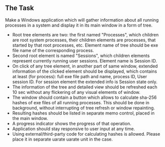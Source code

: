 ## The Task

Make a Windows application which will gather information about all running processes in a system and display it in its main window in a form of tree.

- Root tree elements are two: the first named "Processes", which children are root
system processes, their children elements are processes, that started by that root
processes, etc. Element name of tree should be exe file name of the corresponding
process.
- Second root element is named "Sessions", which children elements represent
currently running user sessions. Element name is Session ID.
- On click of any tree element, in another part of same window, extended information
of the clicked element should be displayed, which contains at least (for process): full
exe file path and name, process ID, User session ID. For session element the
extended info is Session state only.
- The information of the tree and detailed view should be refreshed each 10 sec
without any flickering of any visual elements of window.
- The window should contain a button which allows to calculate sha-256 hashes of exe
files of all running processes. This should be done in background, without
interrupting of tree refresh or window repainting.
- Resulting hashes should be listed in separate memo control, placed in the main
window.
- A progress indicator shows the progress of that operation.
- Application should stay responsive to user input at any time.
- Using external/third-party code for calculating hashes is allowed. Please place it in
separate uarate uarate unit in the case.
